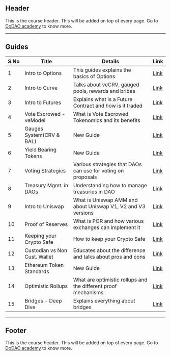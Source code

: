 ## Header
This is the course header. This will be added on top of every page. Go to [DoDAO.academy](https://www.dodao.academy) to know more.

---

## Guides

| S.No        | Title       |  Details  |  Link  |
| ----------- | ----------- |----------- | ----------- |
| 1      | Intro to Options | This guides explains the basics of Options |  [Link](generated/markdown/intro-to-options-dodao-academy.md) |
 | 2      | Intro to Curve | Talks about veCRV, gauged pools, rewards and bribes |  [Link](generated/markdown/intro-to-curve-dodao-academy.md) |
 | 3      | Intro to Futures | Explains what is a Future Contract and how is it traded |  [Link](generated/markdown/intro-to-futures-dodao-academy.md) |
 | 4      | Vote Escrowed - veModel | What is Vote Escrowed Tokenomics and its benefits |  [Link](generated/markdown/vemodel-vote-escrowed-dodao-academy.md) |
 | 5      | Gauges System(CRV & BAL) | New Guide |  [Link](generated/markdown/gauges-and-bribes-in-crv-and-bal-dodao-academy.md) |
 | 6      | Yield Bearing Tokens | New Guide |  [Link](generated/markdown/yieldinterest-bearing-tokens-dodao-academy.md) |
 | 7      | Voting Strategies | Various strategies that DAOs can use for voting on proposals |  [Link](generated/markdown/voting-strategies-dodao-academy.md) |
 | 8      | Treasury Mgmt. in DAOs | Understanding how to manage treasuries in DAO |  [Link](generated/markdown/dao-treasury-dodao-academy.md) |
 | 9      | Intro to Uniswap | What is Uniswap AMM and about Uniswap V1, V2 and V3 versions |  [Link](generated/markdown/intro-to-uniswap-dodao-academy.md) |
 | 10      | Proof of Reserves | What is POR and how various exchanges can implement it |  [Link](generated/markdown/proof-of-reserves-dodao-academy.md) |
 | 11      | Keeping your Crypto Safe | How to keep your Crypto Safe |  [Link](generated/markdown/keeping-your-crypto-safe-dodao-academy.md) |
 | 12      | Custodian vs Non Cust. Wallet | Educates about the difference and talks about pros and cons |  [Link](generated/markdown/custodian-vs-non-cust-wallet-dodao-academy.md) |
 | 13      | Ethereum Token Standards | New Guide |  [Link](generated/markdown/ethereum-token-standards-dodao-academy.md) |
 | 14      | Optimistic Rollups | What are optimistic rollups and the different proof mechanisms |  [Link](generated/markdown/optimistic-rollups-dodao-academy.md) |
 | 15      | Bridges - Deep Dive | Explains everything about bridges |  [Link](generated/markdown/bridges-deep-dive-dodao-academy.md) |

---
## Footer
This is the course header. This will be added on top of every page. Go to [DoDAO.academy](https://www.dodao.academy) to know more.
 